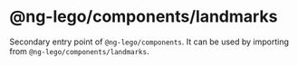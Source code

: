 # @ng-lego/components/landmarks

Secondary entry point of `@ng-lego/components`. It can be used by importing from `@ng-lego/components/landmarks`.
